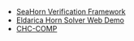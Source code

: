 
- [SeaHorn Verification Framework](http://seahorn.github.io/)
- [Eldarica Horn Solver Web Demo](http://logicrunch.it.uu.se:4096/~wv/eldarica)
- [CHC-COMP](https://chc-comp.github.io/)
